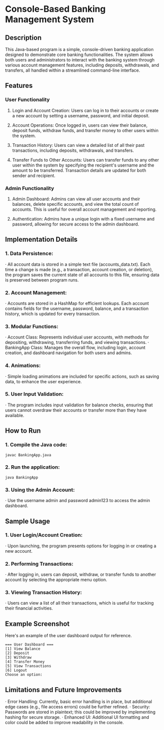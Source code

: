 # Console-Based Banking Management System

## Description
This Java-based program is a simple, console-driven banking application designed to demonstrate core banking functionalities. The system allows both users and administrators to interact with the banking system through various account management features, including deposits, withdrawals, and transfers, all handled within a streamlined command-line interface.

## Features
### User Functionality
1. Login and Account Creation:
    Users can log in to their accounts or create a new account by setting a username, password, and initial deposit.

2. Account Operations:
    Once logged in, users can view their balance, deposit funds, withdraw funds, and transfer money to other users within the system.

3. Transaction History:
    Users can view a detailed list of all their past transactions, including deposits, withdrawals, and transfers.

4. Transfer Funds to Other Accounts:
    Users can transfer funds to any other user within the system by specifying the recipient's username and the amount to be transferred. Transaction details are updated for both sender and recipient.

### Admin Functionality
1. Admin Dashboard:
    Admins can view all user accounts and their balances, delete specific accounts, and view the total count of accounts. This is useful for overall account management and reporting.

2. Authentication:
    Admins have a unique login with a fixed username and password, allowing for secure access to the admin dashboard.

## Implementation Details
### 1. Data Persistence:
· All account data is stored in a simple text file (accounts_data.txt). Each time a change is made (e.g., a transaction, account creation, or deletion), the program saves the current state of all accounts to this file, ensuring data is preserved between program runs.

### 2. Account Management:
· Accounts are stored in a HashMap for efficient lookups. Each account contains fields for the username, password, balance, and a transaction history, which is updated for every transaction.

### 3. Modular Functions:
· Account Class: Represents individual user accounts, with methods for depositing, withdrawing, transferring funds, and viewing transactions.
· BankingApp Class: Manages the overall flow, including login, account creation, and dashboard navigation for both users and admins.

### 4. Animations:
· Simple loading animations are included for specific actions, such as saving data, to enhance the user experience.

### 5. User Input Validation:
· The program includes input validation for balance checks, ensuring that users cannot overdraw their accounts or transfer more than they have available.

## How to Run

### 1. Compile the Java code:
```
javac BankingApp.java
```

### 2. Run the application:
```
java BankingApp
```

### 3. Using the Admin Account:
· Use the username admin and password admin123 to access the admin dashboard.

## Sample Usage

### 1. User Login/Account Creation:
· Upon launching, the program presents options for logging in or creating a new account.

### 2. Performing Transactions:
· After logging in, users can deposit, withdraw, or transfer funds to another account by selecting the appropriate menu option.

### 3. Viewing Transaction History:
· Users can view a list of all their transactions, which is useful for tracking their financial activities.

## Example Screenshot
Here's an example of the user dashboard output for reference.
```
=== User Dashboard ===
[1] View Balance
[2] Deposit
[3] Withdraw
[4] Transfer Money
[5] View Transactions
[6] Logout
Choose an option: 
```

## Limitations and Future Improvements

· Error Handling: Currently, basic error handling is in place, but additional edge cases (e.g., file access errors) could be further refined.
· Security: Passwords are stored in plaintext; this could be improved by implementing hashing for secure storage.
· Enhanced UI: Additional UI formatting and color could be added to improve readability in the console.

